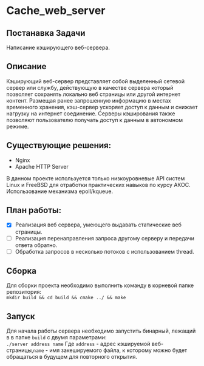 # Cache_web_server

## Постанавка Задачи
Написание кэширующего веб-сервера.

## Описание
Кэширующий веб-сервер представляет собой выделенный сетевой сервер или службу, действующую в качестве сервера который позволяет сохранять локально веб страницы или другой интернет контент. Размещая ранее запрошенную информацию в местах временного хранения, кэш-сервер ускоряет доступ к данным и снижает нагрузку на интернет соединение. Серверы кэширования также позволяют пользователю получать доступ к данным в автономном режиме.

## Существующие решения:
- Nginx
- Apache HTTP Server

В данном проекте используется только низкоуровневые API систем Linux и FreeBSD для
отработки практических навыков по курсу АКОС.
Использование механизма epoll/kqueue.


## План работы:
- [X] Реализация веб сервера, умеющего выдавать статические веб страницы.
- [ ] Реализация перенаправления запроса другому серверу и передачи ответа обратно.
- [ ] Обработка запросов в несколько потоков с использованием thread.

## Сборка
Для сборки проекта необходимо выполнить команду в корневой папке репозитория:<br />
`mkdir build && cd build && cmake ../ && make`

## Запуск
Для начала работы сервера необходимо запустить бинарный, лежащий в в папке `build` c двумя параметрами:<br />
`./server address name`
Где `address` - адрес кэшируемой веб-страницы,`name` - имя закешируемого файла, к которому можно будет обращаться в будущем для повторного открытия.
